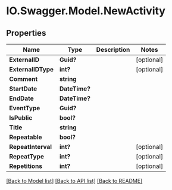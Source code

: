 # IO.Swagger.Model.NewActivity
## Properties

Name | Type | Description | Notes
------------ | ------------- | ------------- | -------------
**ExternalID** | **Guid?** |  | [optional] 
**ExternalIDType** | **int?** |  | [optional] 
**Comment** | **string** |  | 
**StartDate** | **DateTime?** |  | 
**EndDate** | **DateTime?** |  | 
**EventType** | **Guid?** |  | 
**IsPublic** | **bool?** |  | 
**Title** | **string** |  | 
**Repeatable** | **bool?** |  | 
**RepeatInterval** | **int?** |  | [optional] 
**RepeatType** | **int?** |  | [optional] 
**Repetitions** | **int?** |  | [optional] 

[[Back to Model list]](../README.md#documentation-for-models) [[Back to API list]](../README.md#documentation-for-api-endpoints) [[Back to README]](../README.md)

